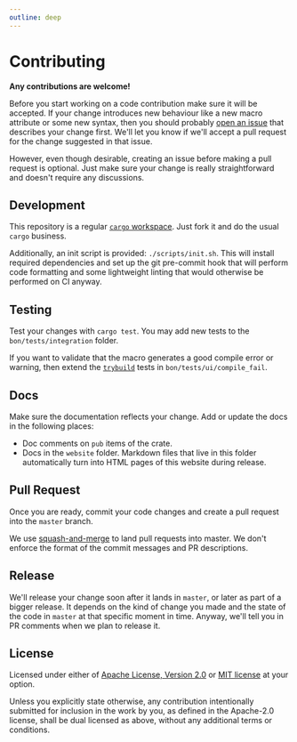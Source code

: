 ```yaml
---
outline: deep
---
```


# Contributing

**Any contributions are welcome!**

Before you start working on a code contribution make sure it will be accepted. If your change introduces new behaviour like a new macro attribute or some new syntax, then you should probably [open an issue](https://github.com/elastio/bon/issues) that describes your change first. We'll let you know if we'll accept a pull request for the change suggested in that issue.

However, even though desirable, creating an issue before making a pull request is optional. Just make sure your change is really straightforward and doesn't require any discussions.

## Development

This repository is a regular [`cargo` workspace](https://doc.rust-lang.org/book/ch14-03-cargo-workspaces.html). Just fork it and do the usual `cargo` business.

Additionally, an init script is provided: `./scripts/init.sh`. This will install required dependencies and set up the git pre-commit hook that will perform code formatting and some lightweight linting that would otherwise be performed on CI anyway.

## Testing

Test your changes with `cargo test`. You may add new tests to the `bon/tests/integration` folder.

If you want to validate that the macro generates a good compile error or warning, then extend the [`trybuild`](https://docs.rs/trybuild/latest/trybuild/) tests in `bon/tests/ui/compile_fail`.

## Docs

Make sure the documentation reflects your change. Add or update the docs in the following places:

-   Doc comments on `pub` items of the crate.
-   Docs in the `website` folder. Markdown files that live in this folder automatically turn into HTML pages of this website during release.

## Pull Request

Once you are ready, commit your code changes and create a pull request into the `master` branch.

We use [squash-and-merge](https://docs.github.com/en/pull-requests/collaborating-with-pull-requests/incorporating-changes-from-a-pull-request/about-pull-request-merges#squash-and-merge-your-commits) to land pull requests into master. We don't enforce the format of the commit messages and PR descriptions.

## Release

We'll release your change soon after it lands in `master`, or later as part of a bigger release. It depends on the kind of change you made and the state of the code in `master` at that specific moment in time. Anyway, we'll tell you in PR comments when we plan to release it.

## License

Licensed under either of [Apache License, Version
2.0](https://github.com/elastio/bon/blob/master/LICENSE-APACHE) or [MIT license](https://github.com/elastio/bon/blob/master/LICENSE-MIT) at your option.

Unless you explicitly state otherwise, any contribution intentionally submitted
for inclusion in the work by you, as defined in the Apache-2.0 license, shall be
dual licensed as above, without any additional terms or conditions.
